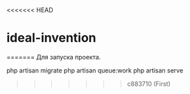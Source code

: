 <<<<<<< HEAD
# ideal-invention
=======
Для запуска проекта.

php artisan migrate
php artisan queue:work
php artisan serve
>>>>>>> c883710 (First)
